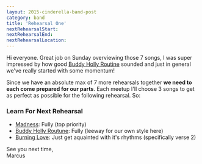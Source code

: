 ```yaml
---
layout: 2015-cinderella-band-post
category: band
title: 'Rehearsal One'
nextRehearsalStart:
nextRehearsalEnd:
nextRehearsalLocation:
---
```


Hi everyone. Great job on Sunday overviewing those 7 songs, I was super impressed by how good [Buddy Holly Routine](songs/buddy-holly-routine/) sounded and just in general we've really started with some momentum!

Since we have an absolute max of 7 more rehearsals together **we need to each come prepared for our parts**. Each meetup I'll choose 3 songs to get as perfect as possible for the following rehearsal. So:

### Learn For Next Rehearsal

* [Madness](songs/madness): Fully (top priority)
* [Buddy Holly Routune](songs/buddy-holly-routine): Fully (leeway for our own style here)
* [Burning Love](songs/burning-love): Just get aquainted with it's rhythms (specifically verse 2)

See you next time,  
Marcus
